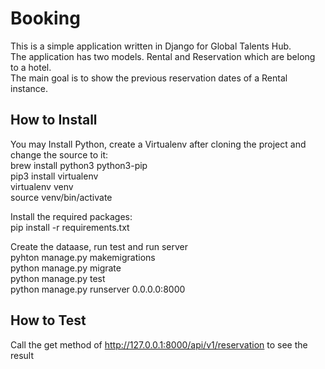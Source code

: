 # Booking

This is a simple application written in Django for Global Talents Hub.\
The application has two models. Rental and Reservation which are belong to a hotel.\
The main goal is to show the previous reservation dates of a Rental instance.


## How to Install

You may Install Python, create a Virtualenv after cloning the project and change the source to it:\
brew install python3 python3-pip \
pip3 install virtualenv \
virtualenv venv \
source venv/bin/activate 


Install the required packages: \
pip install -r requirements.txt 


Create the dataase, run test and run server \
pyhton manage.py makemigrations \
python manage.py migrate \
python manage.py test \
python manage.py runserver 0.0.0.0:8000 


## How to Test
Call the get method of http://127.0.0.1:8000/api/v1/reservation to see the result 

